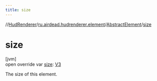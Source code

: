 ```yaml
---
title: size
---
```

//[HudRenderer](../../../index.html)/[ru.airdead.hudrenderer.element](../index.html)/[AbstractElement](index.html)/[size](size.html)



# size



[jvm]\
open override var [size](size.html): [V3](../../ru.airdead.hudrenderer.utility/-v3/index.html)



The size of this element.




